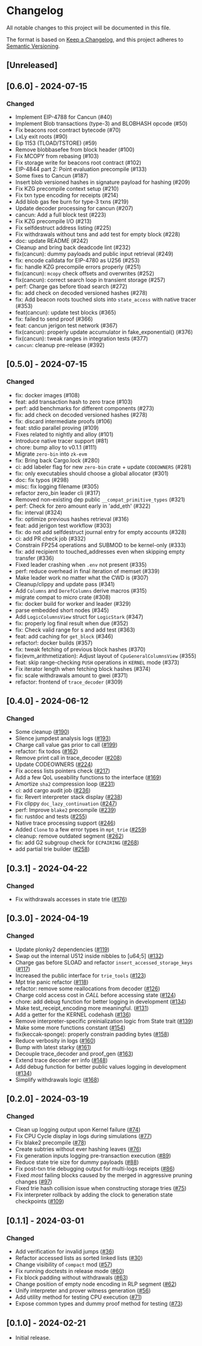 # Changelog

All notable changes to this project will be documented in this file.

The format is based on [Keep a Changelog](https://keepachangelog.com/en/1.1.0/),
and this project adheres to [Semantic Versioning](https://semver.org/spec/v2.0.0.html).


## [Unreleased]

## [0.6.0] - 2024-07-15

### Changed
- Implement EIP-4788 for Cancun (#40)
- Implement Blob transactions (type-3) and BLOBHASH opcode (#50)
- Fix beacons root contract bytecode (#70)
- LxLy exit roots (#90)
- Eip 1153 (TLOAD/TSTORE) (#59)
- Remove blobbasefee from block header (#100)
- Fix MCOPY from rebasing (#103)
- Fix storage write for beacons root contract (#102)
- EIP-4844 part 2: Point evaluation precompile (#133)
- Some fixes to Cancun (#187)
- Insert blob versioned hashes in signature payload for hashing (#209)
- Fix KZG precompile context setup (#210)
- Fix txn type encoding for receipts (#214)
- Add blob gas fee burn for type-3 txns (#219)
- Update decoder processing for cancun (#207)
- cancun: Add a full block test (#223)
- Fix KZG precompile I/O (#213)
- Fix selfdestruct address listing (#225)
- Fix withdrawals without txns and add test for empty block (#228)
- doc: update README (#242)
- Cleanup and bring back deadcode lint (#232)
- fix(cancun): dummy payloads and public input retrieval (#249)
- fix: encode calldata for EIP-4780 as U256 (#253)
- fix: handle KZG precompile errors properly (#251)
- fix(cancun): `mcopy` check offsets and overwrites (#252)
- fix(cancun): correct search loop in transient storage (#257)
- perf: Charge gas before tload search (#272)
- fix: add check on decoded versioned hashes (#278)
- fix: Add beacon roots touched slots into `state_access` with native tracer (#353)
- feat(cancun): update test blocks (#365)
- fix: failed to send proof (#366)
- feat: cancun jerigon test network (#367)
- fix(cancun): properly update accumulator in fake_exponential() (#376)
- fix(cancun): tweak ranges in integration tests (#377)
- `cancun`: cleanup pre-release (#392)

## [0.5.0] - 2024-07-15

### Changed
- fix: docker images (#108)
- feat: add transaction hash to zero trace (#103)
- perf: add benchmarks for different components (#273)
- fix: add check on decoded versioned hashes (#278)
- fix: discard intermediate proofs (#106)
- feat: stdio parallel proving (#109)
- Fixes related to nightly and alloy (#101)
- Introduce native tracer support (#81)
- chore: bump alloy to v0.1.1 (#111)
- Migrate `zero-bin` into `zk-evm`
- fix: Bring back Cargo.lock (#280)
- ci: add labeler flag for new `zero-bin` crate + update `CODEOWNERS` (#281)
- fix: only executables should choose a global allocator (#301)
- doc: fix typos (#298)
- misc: fix logging filename (#305)
- refactor zero_bin leader cli (#317)
- Removed non-existing dep public `__compat_primitive_types` (#321)
- perf: Check for zero amount early in 'add_eth' (#322)
- fix: interval (#324)
- fix: optimize previous hashes retrieval (#316)
- feat: add jerigon test workflow (#303)
- fix: do not add selfdestruct journal entry for empty accounts (#328)
- ci: add PR check job (#332)
- Constrain FP254 operations and SUBMOD to be kernel-only (#333)
- fix: add recipient to touched_addresses even when skipping empty transfer (#336)
- Fixed leader crashing when `.env` not present (#335)
- perf: reduce overhead in final iteration of memset (#339)
- Make leader work no matter what the CWD is (#307)
- Cleanup/clippy and update pass (#341)
- Add `Columns` and `DerefColumns` derive macros (#315)
- migrate compat to micro crate (#308)
- fix: docker build for worker and leader (#329)
- parse embedded short nodes (#345)
- Add `LogicColumnsView` struct for `LogicStark` (#347)
- fix: properly log final result when due (#352)
- fix: Check valid range for s and add test (#363)
- feat: add caching for `get_block` (#346)
- refactor!: docker builds (#357)
- fix: tweak fetching of previous block hashes (#370)
- fix(evm_arithmetization): Adjust layout of `CpuGeneralColumnsView` (#355)
- feat: skip range-checking `PUSH` operations in `KERNEL` mode (#373)
- Fix iterator length when fetching block hashes (#374)
- fix: scale withdrawals amount to gwei (#371)
- refactor: frontend of `trace_decoder` (#309)


## [0.4.0] - 2024-06-12

### Changed
- Some cleanup ([#190](https://github.com/0xPolygonZero/zk_evm/pull/190))
- Silence jumpdest analysis logs ([#193](https://github.com/0xPolygonZero/zk_evm/pull/193))
- Charge call value gas prior to call ([#199](https://github.com/0xPolygonZero/zk_evm/pull/199))
- refactor: fix todos ([#162](https://github.com/0xPolygonZero/zk_evm/pull/162))
- Remove print call in trace_decoder ([#208](https://github.com/0xPolygonZero/zk_evm/pull/208))
- Update CODEOWNERS ([#224](https://github.com/0xPolygonZero/zk_evm/pull/224))
- Fix access lists pointers check ([#217](https://github.com/0xPolygonZero/zk_evm/pull/217))
- Add a few QoL useability functions to the interface ([#169](https://github.com/0xPolygonZero/zk_evm/pull/169))
- Amortize `sha2` compression loop ([#231](https://github.com/0xPolygonZero/zk_evm/pull/231))
- ci: add cargo audit job ([#236](https://github.com/0xPolygonZero/zk_evm/pull/236))
- fix: Revert interpreter stack display ([#238](https://github.com/0xPolygonZero/zk_evm/pull/238))
- Fix clippy `doc_lazy_continuation` ([#247](https://github.com/0xPolygonZero/zk_evm/pull/247))
- perf: Improve `blake2` precompile ([#239](https://github.com/0xPolygonZero/zk_evm/pull/239))
- fix: rustdoc and tests ([#255](https://github.com/0xPolygonZero/zk_evm/pull/255))
- Native trace processing support ([#246](https://github.com/0xPolygonZero/zk_evm/pull/246))
- Added `Clone` to a few error types in `mpt_trie` ([#259](https://github.com/0xPolygonZero/zk_evm/pull/259))
- cleanup: remove outdated segment ([#262](https://github.com/0xPolygonZero/zk_evm/pull/262))
- fix: add G2 subgroup check for `ECPAIRING` ([#268](https://github.com/0xPolygonZero/zk_evm/pull/268))
- add partial trie builder ([#258](https://github.com/0xPolygonZero/zk_evm/pull/258))

## [0.3.1] - 2024-04-22

### Changed
- Fix withdrawals accesses in state trie ([#176](https://github.com/0xPolygonZero/zk_evm/pull/176))

## [0.3.0] - 2024-04-19

### Changed
- Update plonky2 dependencies ([#119](https://github.com/0xPolygonZero/zk_evm/pull/119))
- Swap out the internal U512 inside nibbles to [u64;5] ([#132](https://github.com/0xPolygonZero/zk_evm/pull/132))
- Charge gas before SLOAD and refactor `insert_accessed_storage_keys` ([#117](https://github.com/0xPolygonZero/zk_evm/pull/117))
- Increased the public interface for `trie_tools` ([#123](https://github.com/0xPolygonZero/zk_evm/pull/123))
- Mpt trie panic refactor  ([#118](https://github.com/0xPolygonZero/zk_evm/pull/118))
- refactor: remove some reallocations from decoder ([#126](https://github.com/0xPolygonZero/zk_evm/pull/126))
- Charge cold access cost in *CALL* before accessing state ([#124](https://github.com/0xPolygonZero/zk_evm/pull/124))
- chore: add debug function for better logging in development ([#134](https://github.com/0xPolygonZero/zk_evm/pull/134))
- Make test_receipt_encoding more meaningful. ([#131](https://github.com/0xPolygonZero/zk_evm/pull/131))
- Add a getter for the KERNEL codehash ([#136](https://github.com/0xPolygonZero/zk_evm/pull/136))
- Remove interpreter-specific preinialization logic from State trait ([#139](https://github.com/0xPolygonZero/zk_evm/pull/139))
- Make some more functions constant ([#154](https://github.com/0xPolygonZero/zk_evm/pull/154))
- fix(keccak-sponge): properly constrain padding bytes ([#158](https://github.com/0xPolygonZero/zk_evm/pull/158))
- Reduce verbosity in logs ([#160](https://github.com/0xPolygonZero/zk_evm/pull/160))
- Bump with latest starky ([#161](https://github.com/0xPolygonZero/zk_evm/pull/161))
- Decouple trace_decoder and proof_gen ([#163](https://github.com/0xPolygonZero/zk_evm/pull/163))
- Extend trace decoder err info ([#148](https://github.com/0xPolygonZero/zk_evm/pull/148))
- Add debug function for better public values logging in development ([#134](https://github.com/0xPolygonZero/zk_evm/pull/134))
- Simplify withdrawals logic ([#168](https://github.com/0xPolygonZero/zk_evm/pull/168))

## [0.2.0] - 2024-03-19

### Changed
- Clean up logging output upon Kernel failure ([#74](https://github.com/0xPolygonZero/zk_evm/pull/74))
- Fix CPU Cycle display in logs during simulations ([#77](https://github.com/0xPolygonZero/zk_evm/pull/77))
- Fix blake2 precompile ([#78](https://github.com/0xPolygonZero/zk_evm/pull/78))
- Create subtries without ever hashing leaves ([#76](https://github.com/0xPolygonZero/zk_evm/pull/76))
- Fix generation inputs logging pre-transaction execution ([#89](https://github.com/0xPolygonZero/zk_evm/pull/89))
- Reduce state trie size for dummy payloads ([#88](https://github.com/0xPolygonZero/zk_evm/pull/88))
- Fix post-txn trie debugging output for multi-logs receipts ([#86](https://github.com/0xPolygonZero/zk_evm/pull/86))
- Fixed *most* failing blocks caused by the merged in aggressive pruning changes ([#97](https://github.com/0xPolygonZero/zk_evm/pull/97))
- Fixed trie hash collision issue when constructing storage tries ([#75](https://github.com/0xPolygonZero/zk_evm/pull/75))
- Fix interpreter rollback by adding the clock to generation state checkpoints ([#109](https://github.com/0xPolygonZero/zk_evm/pull/109))

## [0.1.1] - 2024-03-01

### Changed
- Add verification for invalid jumps ([#36](https://github.com/0xPolygonZero/zk_evm/pull/36))
- Refactor accessed lists as sorted linked lists ([#30](https://github.com/0xPolygonZero/zk_evm/pull/30))
- Change visibility of `compact` mod ([#57](https://github.com/0xPolygonZero/zk_evm/pull/57))
- Fix running doctests in release mode ([#60](https://github.com/0xPolygonZero/zk_evm/pull/60))
- Fix block padding without withdrawals ([#63](https://github.com/0xPolygonZero/zk_evm/pull/63))
- Change position of empty node encoding in RLP segment ([#62](https://github.com/0xPolygonZero/zk_evm/pull/62))
- Unify interpreter and prover witness generation ([#56](https://github.com/0xPolygonZero/zk_evm/pull/56))
- Add utility method for testing CPU execution ([#71](https://github.com/0xPolygonZero/zk_evm/pull/71))
- Expose common types and dummy proof method for testing ([#73](https://github.com/0xPolygonZero/zk_evm/pull/73))

## [0.1.0] - 2024-02-21
* Initial release.
